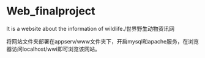 # Web_finalproject
It is a website about the information of wildlife./世界野生动物资讯网

将网站文件夹部署在appserv/www文件夹下，开启mysql和apache服务，在浏览器访问localhost/wwi即可浏览该网站。
